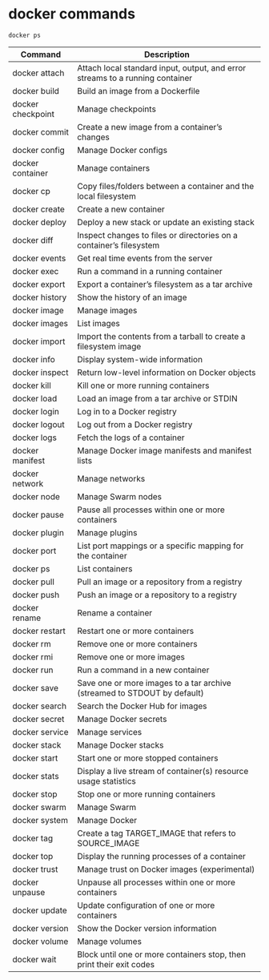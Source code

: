 # docker commands

```
docker ps
```
|Command   |Description   |  
|---|---|	
|docker attach|Attach local standard input, output, and error streams to a running container|
|docker build|Build an image from a Dockerfile|
|docker checkpoint|	Manage checkpoints|
|docker commit	|Create a new image from a container’s changes|
|docker config	|Manage Docker configs|
|docker container	|Manage containers|
|docker cp	|Copy files/folders between a container and the local filesystem|
|docker create	|Create a new container|
|docker deploy	|Deploy a new stack or update an existing stack|
|docker diff	|Inspect changes to files or directories on a container’s filesystem|
|docker events	|Get real time events from the server|
|docker exec	|Run a command in a running container|
|docker export	|Export a container’s filesystem as a tar archive|
|docker history	|Show the history of an image|
|docker image	|Manage images|
|docker images	|List images|
|docker import	|Import the contents from a tarball to create a filesystem image|
|docker info	|Display system-wide information|
|docker inspect	|Return low-level information on Docker objects|
|docker kill	|Kill one or more running containers|
|docker load	|Load an image from a tar archive or STDIN|
|docker login	|Log in to a Docker registry|
|docker logout	|Log out from a Docker registry|
|docker logs	|Fetch the logs of a container|
|docker manifest	|Manage Docker image manifests and manifest lists|
|docker network	|Manage networks|
|docker node	|Manage Swarm nodes|
|docker pause	|Pause all processes within one or more containers|
|docker plugin	|Manage plugins|
|docker port	|List port mappings or a specific mapping for the container|
|docker ps	|List containers|
|docker pull	|Pull an image or a repository from a registry|
|docker push	|Push an image or a repository to a registry|
|docker rename	|Rename a container|
|docker restart	|Restart one or more containers|
|docker rm	|Remove one or more containers|
|docker rmi	|Remove one or more images|
|docker run	|Run a command in a new container|
|docker save	|Save one or more images to a tar archive (streamed to STDOUT by default)|
|docker search	|Search the Docker Hub for images|
|docker secret	|Manage Docker secrets|
|docker service	|Manage services|
|docker stack	|Manage Docker stacks|
|docker start	|Start one or more stopped containers|
|docker stats	|Display a live stream of container(s) resource usage statistics|
|docker stop	|Stop one or more running containers|
|docker swarm	|Manage Swarm|
|docker system	|Manage Docker|
|docker tag	|Create a tag TARGET_IMAGE that refers to SOURCE_IMAGE|
|docker top	|Display the running processes of a container|
|docker trust	|Manage trust on Docker images (experimental)|
|docker unpause	|Unpause all processes within one or more containers|
|docker update	|Update configuration of one or more containers|
|docker version	|Show the Docker version information|
|docker volume	|Manage volumes|
|docker wait	|Block until one or more containers stop, then print their exit codes|
